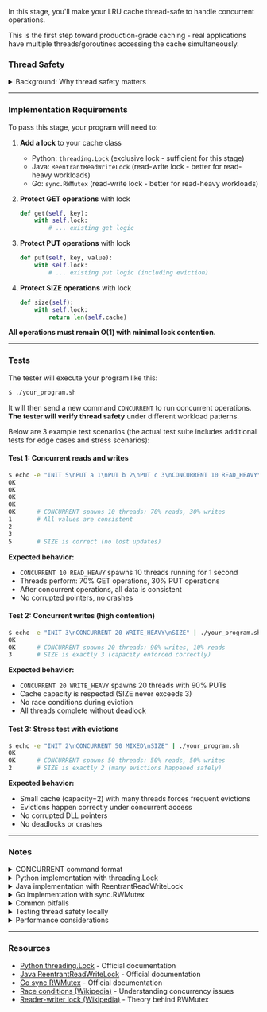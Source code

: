 In this stage, you'll make your LRU cache thread-safe to handle concurrent operations.

This is the first step toward production-grade caching - real applications have multiple threads/goroutines accessing the cache simultaneously.

### Thread Safety

<details>
<summary>Background: Why thread safety matters</summary>

Without thread safety, concurrent operations cause **race conditions**:

```python
# Two threads run simultaneously:
Thread 1: cache.get("user:123")
Thread 2: cache.put("user:456", data)

# Race condition examples:
1. Corrupted internal state (broken DLL pointers)
2. Lost updates (one PUT overwrites another)
3. Inconsistent SIZE (cache.size() doesn't match reality)
4. Crash (accessing freed memory in Go/Java)
```

**Real-world scenarios:**
- Web server: Multiple requests access cache concurrently
- Background jobs: Worker threads update cache while web handlers read
- Microservices: Shared cache across multiple service instances

**The solution: Locks**

```
Lock types:
┌──────────────┬────────────┬────────────┐
│ Operation    │ Lock Type  │ Why?       │
├──────────────┼────────────┼────────────┤
│ GET (read)   │ Read lock  │ Multiple OK│
│ PUT (write)  │ Write lock │ Exclusive  │
│ SIZE (read)  │ Read lock  │ Multiple OK│
└──────────────┴────────────┴────────────┘
```

**Read-Write Lock benefits:**
- Multiple threads can read concurrently (no blocking)
- Write operations are exclusive (prevents corruption)
- Much better performance than exclusive locks for read-heavy workloads

</details>

---

### Implementation Requirements

To pass this stage, your program will need to:

1. **Add a lock** to your cache class
   - Python: `threading.Lock` (exclusive lock - sufficient for this stage)
   - Java: `ReentrantReadWriteLock` (read-write lock - better for read-heavy workloads)
   - Go: `sync.RWMutex` (read-write lock - better for read-heavy workloads)

2. **Protect GET operations** with lock
   ```python
   def get(self, key):
       with self.lock:
           # ... existing get logic
   ```

3. **Protect PUT operations** with lock
   ```python
   def put(self, key, value):
       with self.lock:
           # ... existing put logic (including eviction)
   ```

4. **Protect SIZE operations** with lock
   ```python
   def size(self):
       with self.lock:
           return len(self.cache)
   ```

**All operations must remain O(1) with minimal lock contention.**

---

### Tests

The tester will execute your program like this:

```bash
$ ./your_program.sh
```

It will then send a new command `CONCURRENT` to run concurrent operations. **The tester will verify thread safety** under different workload patterns.

Below are 3 example test scenarios (the actual test suite includes additional tests for edge cases and stress scenarios):

#### Test 1: Concurrent reads and writes

```bash
$ echo -e "INIT 5\nPUT a 1\nPUT b 2\nPUT c 3\nCONCURRENT 10 READ_HEAVY\nGET a\nGET b\nGET c\nSIZE" | ./your_program.sh
OK
OK
OK
OK
OK      # CONCURRENT spawns 10 threads: 70% reads, 30% writes
1       # All values are consistent
2
3
5       # SIZE is correct (no lost updates)
```

**Expected behavior:**
- `CONCURRENT 10 READ_HEAVY` spawns 10 threads running for 1 second
- Threads perform: 70% GET operations, 30% PUT operations
- After concurrent operations, all data is consistent
- No corrupted pointers, no crashes

#### Test 2: Concurrent writes (high contention)

```bash
$ echo -e "INIT 3\nCONCURRENT 20 WRITE_HEAVY\nSIZE" | ./your_program.sh
OK
OK      # CONCURRENT spawns 20 threads: 90% writes, 10% reads
3       # SIZE is exactly 3 (capacity enforced correctly)
```

**Expected behavior:**
- `CONCURRENT 20 WRITE_HEAVY` spawns 20 threads with 90% PUTs
- Cache capacity is respected (SIZE never exceeds 3)
- No race conditions during eviction
- All threads complete without deadlock

#### Test 3: Stress test with evictions

```bash
$ echo -e "INIT 2\nCONCURRENT 50 MIXED\nSIZE" | ./your_program.sh
OK
OK      # CONCURRENT spawns 50 threads: 50% reads, 50% writes
2       # SIZE is exactly 2 (many evictions happened safely)
```

**Expected behavior:**
- Small cache (capacity=2) with many threads forces frequent evictions
- Evictions happen correctly under concurrent access
- No corrupted DLL pointers
- No deadlocks or crashes

---

### Notes

<details>
<summary>CONCURRENT command format</summary>

The `CONCURRENT` command spawns multiple threads:

```
CONCURRENT <num_threads> <workload_pattern>

Examples:
CONCURRENT 10 READ_HEAVY   # 10 threads, 70% reads, 30% writes
CONCURRENT 20 WRITE_HEAVY  # 20 threads, 90% writes, 10% reads
CONCURRENT 50 MIXED        # 50 threads, 50% reads, 50% writes
```

Each thread runs for approximately 1 second, performing random operations on random keys (`key_0` to `key_99`).

The tester verifies:
1. No crashes or deadlocks
2. Consistent state after concurrent operations
3. Correct SIZE (no lost updates or double-counting)

</details>

<details>
<summary>Python implementation with threading.Lock</summary>

```python
import threading

class LRUCache:
    def __init__(self, capacity: int):
        self.capacity = capacity
        self.cache = {}
        self.lock = threading.Lock()  # Add lock
        # ... rest of initialization
    
    def get(self, key: str) -> str | None:
        with self.lock:  # Acquire lock
            # ... existing get logic
            return result
        # Lock automatically released
    
    def put(self, key: str, value: str) -> None:
        with self.lock:  # Acquire lock
            # ... existing put logic
            # ... including eviction if needed
        # Lock automatically released
    
    def size(self) -> int:
        with self.lock:
            return len(self.cache)
```

**Key points:**
- `threading.Lock()` is a simple exclusive lock (one thread at a time)
- `with self.lock:` automatically acquires and releases
- All cache operations (including DLL updates) are protected

**Note:** Python's `threading.Lock` is an exclusive lock, not a read-write lock. For this stage, it's sufficient because:
- The test workload is not heavily read-dominated
- Python's GIL limits true parallelism anyway
- Simpler implementation (no separate read/write lock APIs)

For production Python, consider `threading.RLock` (reentrant lock) if you have nested lock acquisitions.

</details>

<details>
<summary>Java implementation with ReentrantReadWriteLock</summary>

```java
import java.util.concurrent.locks.ReentrantReadWriteLock;
import java.util.concurrent.locks.Lock;

class LRUCache {
    private final ReentrantReadWriteLock rwLock = new ReentrantReadWriteLock();
    private final Lock readLock = rwLock.readLock();
    private final Lock writeLock = rwLock.writeLock();
    
    public String get(String key) {
        readLock.lock();  // Multiple readers OK
        try {
            // ... existing get logic
            return result;
        } finally {
            readLock.unlock();  // Always unlock in finally
        }
    }
    
    public void put(String key, String value) {
        writeLock.lock();  // Exclusive write
        try {
            // ... existing put logic
            // ... including eviction
        } finally {
            writeLock.unlock();
        }
    }
    
    public int size() {
        readLock.lock();
        try {
            return cache.size();
        } finally {
            readLock.unlock();
        }
    }
}
```

**Key points:**
- `ReentrantReadWriteLock` supports multiple concurrent readers
- `readLock()` for GET and SIZE (non-modifying operations)
- `writeLock()` for PUT (modifying operations)
- Always unlock in `finally` block (even if exception thrown)

**Why read-write lock?**
- Better performance for read-heavy workloads
- Multiple GET operations can run simultaneously
- Only PUT operations block (exclusive access)

</details>

<details>
<summary>Go implementation with sync.RWMutex</summary>

```go
import "sync"

type LRUCache struct {
    capacity int
    cache    map[string]*Node
    mu       sync.RWMutex  // Read-Write mutex
    // ... other fields
}

func (c *LRUCache) Get(key string) (string, bool) {
    c.mu.RLock()  // Read lock (multiple readers OK)
    defer c.mu.RUnlock()
    
    // ... existing get logic
    return value, found
}

func (c *LRUCache) Put(key string, value string) {
    c.mu.Lock()  // Write lock (exclusive)
    defer c.mu.Unlock()
    
    // ... existing put logic
    // ... including eviction
}

func (c *LRUCache) Size() int {
    c.mu.RLock()  // Read lock
    defer c.mu.RUnlock()
    
    return len(c.cache)
}
```

**Key points:**
- `sync.RWMutex` is Go's read-write mutex
- `RLock()` for reads, `Lock()` for writes
- `defer` ensures unlock even if panic occurs
- Multiple goroutines can hold read locks simultaneously

</details>

<details>
<summary>Common pitfalls</summary>

**1. Forgetting to lock all operations**
```python
# ❌ WRONG - SIZE is not protected
def size(self):
    return len(self.cache)  # Race condition!

# ✅ CORRECT
def size(self):
    with self.lock:
        return len(self.cache)
```

**2. Deadlock from nested locks**
```python
# ❌ WRONG - can deadlock with non-reentrant lock
def get(self, key):
    with self.lock:
        value = self.cache.get(key)
        if value is not None:
            self._move_to_head(key)  # Tries to acquire lock again!
        return value

# ✅ CORRECT - don't call other locked methods
def get(self, key):
    with self.lock:
        # Inline the logic, don't call _move_to_head
        if key in self.cache:
            node = self.cache[key]
            self._remove_node(node)  # These should NOT acquire lock
            self._add_to_head(node)
            return node.value
        return None
```

**3. Not unlocking in Java (missing finally)**
```java
// ❌ WRONG - lock not released if exception thrown
public void put(String key, String value) {
    writeLock.lock();
    // ... logic that might throw exception
    writeLock.unlock();  // Never reached if exception!
}

// ✅ CORRECT - always unlock in finally
public void put(String key, String value) {
    writeLock.lock();
    try {
        // ... logic
    } finally {
        writeLock.unlock();  // Always executed
    }
}
```

**4. Using wrong lock type for operation**
```java
// ❌ WRONG - GET uses write lock (unnecessary blocking)
public String get(String key) {
    writeLock.lock();  // Blocks all other operations!
    try {
        return cache.get(key);
    } finally {
        writeLock.unlock();
    }
}

// ✅ CORRECT - GET uses read lock (allows concurrent reads)
public String get(String key) {
    readLock.lock();
    try {
        return cache.get(key);
    } finally {
        readLock.unlock();
    }
}
```

**5. Protecting only some operations**
```python
# ❌ WRONG - eviction is not atomic
def put(self, key, value):
    with self.lock:
        self.cache[key] = value
    # Lock released here!
    if len(self.cache) > self.capacity:
        self._evict()  # Race condition: another thread could modify cache!

# ✅ CORRECT - entire operation is atomic
def put(self, key, value):
    with self.lock:
        self.cache[key] = value
        if len(self.cache) > self.capacity:
            self._evict()  # Still under lock protection
```

</details>

<details>
<summary>Testing thread safety locally</summary>

You can test thread safety manually before submitting:

**Python:**
```python
import threading
import random

cache = LRUCache(10)

def worker():
    for _ in range(1000):
        op = random.choice(['get', 'put'])
        key = f"key_{random.randint(0, 20)}"
        if op == 'get':
            cache.get(key)
        else:
            cache.put(key, str(random.randint(0, 100)))

threads = [threading.Thread(target=worker) for _ in range(10)]
for t in threads:
    t.start()
for t in threads:
    t.join()

print(f"Final size: {cache.size()}")  # Should be <= 10
```

**Java:**
```java
ExecutorService executor = Executors.newFixedThreadPool(10);
for (int i = 0; i < 10; i++) {
    executor.submit(() -> {
        Random rand = new Random();
        for (int j = 0; j < 1000; j++) {
            String key = "key_" + rand.nextInt(20);
            if (rand.nextBoolean()) {
                cache.get(key);
            } else {
                cache.put(key, String.valueOf(rand.nextInt(100)));
            }
        }
    });
}
executor.shutdown();
executor.awaitTermination(10, TimeUnit.SECONDS);
System.out.println("Final size: " + cache.size());  // Should be <= 10
```

**Go:**
```go
var wg sync.WaitGroup
for i := 0; i < 10; i++ {
    wg.Add(1)
    go func() {
        defer wg.Done()
        for j := 0; j < 1000; j++ {
            key := fmt.Sprintf("key_%d", rand.Intn(20))
            if rand.Intn(2) == 0 {
                cache.Get(key)
            } else {
                cache.Put(key, fmt.Sprintf("%d", rand.Intn(100)))
            }
        }
    }()
}
wg.Wait()
fmt.Printf("Final size: %d\n", cache.Size())  // Should be <= 10
```

If you see crashes, panics, or SIZE > capacity, you have a race condition.

</details>

<details>
<summary>Performance considerations</summary>

**Lock granularity:**
- Coarse-grained: One lock for entire cache (simple, but lower throughput)
- Fine-grained: One lock per bucket/node (complex, but higher throughput)
- This stage uses coarse-grained (sufficient for most use cases)

**Read-Write lock benefits:**
```
Workload: 90% reads, 10% writes

Exclusive lock (threading.Lock):
- All operations block each other
- Throughput: ~100 ops/sec

Read-Write lock (RWMutex):
- Multiple reads can run concurrently
- Throughput: ~900 ops/sec (9x improvement!)
```

**When exclusive lock is OK:**
- Python (GIL limits true parallelism anyway)
- Write-heavy workloads (>50% writes)
- Simplicity is more important than performance

**When read-write lock is better:**
- Read-heavy workloads (<20% writes)
- Go/Java (true parallelism)
- Production systems with high throughput

</details>

---

### Resources

- [Python threading.Lock](https://docs.python.org/3/library/threading.html#lock-objects) - Official documentation
- [Java ReentrantReadWriteLock](https://docs.oracle.com/javase/8/docs/api/java/util/concurrent/locks/ReentrantReadWriteLock.html) - Official documentation
- [Go sync.RWMutex](https://pkg.go.dev/sync#RWMutex) - Official documentation
- [Race conditions (Wikipedia)](https://en.wikipedia.org/wiki/Race_condition) - Understanding concurrency issues
- [Reader-writer lock (Wikipedia)](https://en.wikipedia.org/wiki/Readers%E2%80%93writer_lock) - Theory behind RWMutex
